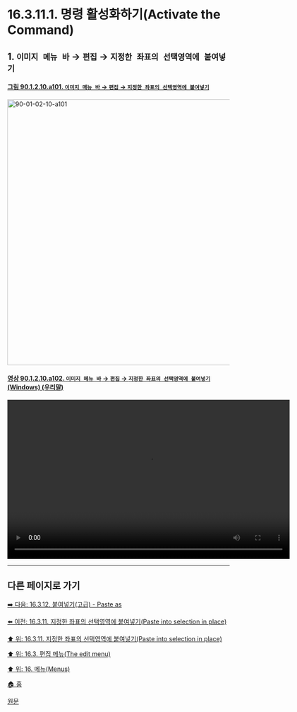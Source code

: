 # 16.3.11.1. 명령 활성화하기(Activate the Command)

<a id="16-03-11-01-s1"></a>

## 1. `이미지 메뉴 바` → `편집` → `지정한 좌표의 선택영역에 붙여넣기`

<a id="90-01-02-10-a101"></a>

#### [그림 90.1.2.10.a101. `이미지 메뉴 바` → `편집` → `지정한 좌표의 선택영역에 붙여넣기`](./90-01-02-10-paste_into_selection_in_place.md#90-01-02-10-a101)
<img width="980" height="601" alt="90-01-02-10-a101" src="https://github.com/user-attachments/assets/66d39844-1f18-4d8e-b328-6bf65bc5162f" />

<a id="90-01-02-10-a102"></a>

#### [영상 90.1.2.10.a102. `이미지 메뉴 바` → `편집` → `지정한 좌표의 선택영역에 붙여넣기` (Windows) (우리말)](./90-01-02-10-paste_into_selection_in_place.md#90-01-02-10-a102)
<video controls="controls" width="640" height="360" src="https://github.com/user-attachments/assets/f751a00e-5df2-40ec-9d61-ccc117700444"></video>

***

## 다른 페이지로 가기

[➡️ 다음: 16.3.12. 붙여넣기(고급) - Paste as](./16-03-12-00-paste_as.md)

[⬅️ 이전: 16.3.11. 지정한 좌표의 선택영역에 붙여넣기(Paste into selection in place)](./16-03-11-00-paste_into_selection_in_place.md)

[⬆️ 위: 16.3.11. 지정한 좌표의 선택영역에 붙여넣기(Paste into selection in place)](./16-03-11-00-paste_into_selection_in_place.md)

[⬆️ 위: 16.3. 편집 메뉴(The edit menu)](./16-03-00-the-edit-menu.md)

[⬆️ 위: 16. 메뉴(Menus)](./16-00-menus.md)

[🏠 홈](./00-home.md)

[원문](https://docs.gimp.org/2.10/ko/gimp-edit-paste-into-in-place.html#idm23699)